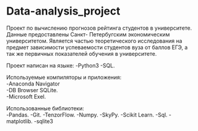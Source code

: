 # Data-analysis_project
Проект по вычислению прогнозов рейтинга студентов в университете.
Данные предоставлены Санкт- Петербугским экономическим университетом.
Является частью теоретического исследования на предмет зависимости успеваемости студентов вуза от баллов ЕГЭ, а так же первичных показателей обучения в университете.

Проект написан на языке: 
-Python3
-SQL.

Используемые компиляторы и приложения:  
-Anaconda Navigator  
-DB Browser SQLite.   
-Microsoft Exel.    

Использованные библиотеки:  
-Pandas. 
-Git. 
-TenzorFlow. 
-Numpy. 
-SkyPy. 
-Scikit Learn. 
-Sql. 
-matplotlib. 
-sqlite3  



